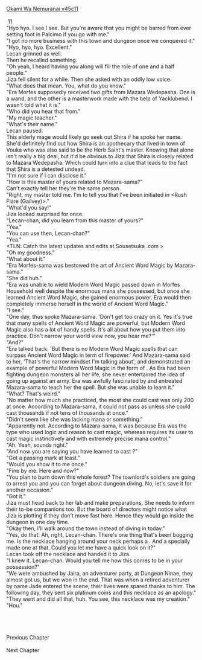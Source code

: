 [Okami Wa Nemuranai v45c11](https://www.sousetsuka.com/2021/06/okami-wa-nemuranai-4511.html)
<br/><br/>
 11<br/>
"Hyo hyo. I see I see. But you're aware that you might be barred from ever setting foot in Palcimo if you go with me."<br/>
"I got no more business with this town and dungeon once we conquered it."<br/>
"Hyo, hyo, hyo. Excellent."<br/>
Lecan grinned as well.<br/>
Then he recalled something.<br/>
"Oh yeah, I heard having you along will fill the role of one and a half people."<br/>
Jiza fell silent for a while. Then she asked with an oddly low voice.<br/>
"What does that mean. You, what do you know."<br/>
"Era Morfes supposedly received two gifts from Mazara Wedepasha. One is a wand, and the other is a masterwork made with the help of Yacklubend. I wasn't told what it is."<br/>
"Who did you hear that from."<br/>
"My magic teacher."<br/>
"What's their name."<br/>
Lecan paused.<br/>
This elderly mage would likely go seek out Shira if he spoke her name. She'd definitely find out how Shira is an apothecary that lived in town of Vouka who was also said to be the Herb Saint's master. Knowing that alone isn't really a big deal, but it'd be obvious to Jiza that Shira is closely related to Mazara Wedepasha. Which could turn into a clue that leads to the fact that Shira is a detested undead.<br/>
"I'm not sure if I can disclose it."<br/>
"How is this master of yours related to Mazara-sama?"<br/>
Can't exactly tell her they're the same person.<br/>
"Right, my master told me. I'm to tell you that I've been initiated in <Rush Flare (Gailvey)>."<br/>
"What'd you say!"<br/>
Jiza looked surprised for once.<br/>
"Lecan-chan, did you learn <Rush Flare> from this master of yours?"<br/>
"Yea."<br/>
"You can use <Rush Flare> then, Lecan-chan?"<br/>
"Yea."<br/>
<TLN: Catch the latest updates and edits at Sousetsuka .com ><br/>
"Oh my goodness."<br/>
"What about it."<br/>
"Era Morfes-sama was bestowed the art of Ancient Word Magic by Mazara-sama."<br/>
"She did huh."<br/>
"Era was unable to wield Modern Word Magic passed down in Morfes Household well despite the enormous mana she possessed, but once she learned Ancient Word Magic, she gained enormous power. Era would then completely immerse herself in the world of Ancient Word Magic."<br/>
"I see."<br/>
"One day, thus spoke Mazara-sama. 'Don't get too crazy on it. Yes it's true that many spells of Ancient Word Magic are powerful, but Modern Word Magic also has a lot of handy spells. It's all about how you put them into practice. Don't narrow your world view now, you hear me?'"<br/>
"And?"<br/>
"Era talked back. 'But there is no Modern Word Magic spells that can surpass Ancient Word Magic in term of firepower.' And Mazara-sama said to her, 'That's the narrow mindset I'm talking about', and demonstrated an example of powerful Modern Word Magic in the form of <Rush Flare>. As Era had been fighting dungeon monsters all her life, she never entertained the idea of going up against an army. Era was awfully fascinated by <Rush Flare> and entreated Mazara-sama to teach her the spell. But she was unable to learn it."<br/>
"What? That's weird."<br/>
"No matter how much she practiced, the most she could cast was only 200 <Fire Arrows> at once. According to Mazara-sama, it could not pass as <Rush Flare> unless she could cast thousands if not tens of thousands <Fire Arrows> at once."<br/>
"Didn't seem like she was lacking mana or something."<br/>
"Apparently not. According to Mazara-sama, it was because Era was the type who used logic and reason to cast magic, whereas <Rush Flare> requires its user to cast magic instinctively and with extremely precise mana control."<br/>
"Ah. Yeah, sounds right."<br/>
"And now you are saying you have learned to cast <Rush Flare>?"<br/>
"Got a passing mark at least."<br/>
"Would you show it to me once."<br/>
"Fine by me. Here and now?"<br/>
"You plan to burn down this whole forest? The townlord's soldiers are going to arrest you and you can forget about dungeon diving. No, let's save it for another occasion."<br/>
"Got it."<br/>
Jiza must head back to her lab and make preparations. She needs to inform their to-be companions too. But the board of directors might notice what Jiza is plotting if they don't move fast here. Hence they would go inside the dungeon in one day time.<br/>
"Okay then, I'll walk around the town instead of diving in today."<br/>
"Yes, do that. Ah, right, Lecan-chan. There's one thing that's been bugging me. Is the necklace hanging around your neck perhaps a <Necklace of Intuador>. And a specially made one at that. Could you let me have a quick look on it?"<br/>
Lecan took off the necklace and handed it to Jiza.<br/>
"I knew it. Lecan-chan. Would you tell me how this comes to be in your possession?"<br/>
"We were ambushed by Jaira, an adventurer party, at Dungeon Ninae, they almost got us, but we won in the end. That was when a retired adventurer by name Jade entered the scene, their lives were spared thanks to him. The following day, they sent six platinum coins and this necklace as an apology."<br/>
"They went and did all that, huh. You see, this necklace was my creation."<br/>
"Hou."<br/>
 <br/>
 <br/>
 <br/>
 <br/>
Previous Chapter<br/>
 <br/>
Next Chapter<br/>
